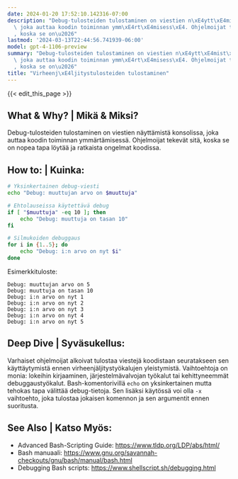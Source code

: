```yaml
---
date: 2024-01-20 17:52:10.142316-07:00
description: "Debug-tulosteiden tulostaminen on viestien n\xE4ytt\xE4mist\xE4 konsolissa,\
  \ joka auttaa koodin toiminnan ymm\xE4rt\xE4misess\xE4. Ohjelmoijat tekev\xE4t sit\xE4\
  , koska se on\u2026"
lastmod: '2024-03-13T22:44:56.741939-06:00'
model: gpt-4-1106-preview
summary: "Debug-tulosteiden tulostaminen on viestien n\xE4ytt\xE4mist\xE4 konsolissa,\
  \ joka auttaa koodin toiminnan ymm\xE4rt\xE4misess\xE4. Ohjelmoijat tekev\xE4t sit\xE4\
  , koska se on\u2026"
title: "Virheenj\xE4ljitystulosteiden tulostaminen"
---
```


{{< edit_this_page >}}

## What & Why? | Mikä & Miksi?
Debug-tulosteiden tulostaminen on viestien näyttämistä konsolissa, joka auttaa koodin toiminnan ymmärtämisessä. Ohjelmoijat tekevät sitä, koska se on nopea tapa löytää ja ratkaista ongelmat koodissa.

## How to: | Kuinka:
```Bash
# Yksinkertainen debug-viesti
echo "Debug: muuttujan arvo on $muuttuja"

# Ehtolauseissa käytettävä debug
if [ "$muuttuja" -eq 10 ]; then
    echo "Debug: muuttuja on tasan 10"
fi

# Silmukoiden debuggaus
for i in {1..5}; do
    echo "Debug: i:n arvo on nyt $i"
done
```
Esimerkkituloste:
```
Debug: muuttujan arvo on 5
Debug: muuttuja on tasan 10
Debug: i:n arvo on nyt 1
Debug: i:n arvo on nyt 2
Debug: i:n arvo on nyt 3
Debug: i:n arvo on nyt 4
Debug: i:n arvo on nyt 5
```

## Deep Dive | Syväsukellus:
Varhaiset ohjelmoijat alkoivat tulostaa viestejä koodistaan seuratakseen sen käyttäytymistä ennen virheenjäljitystyökalujen yleistymistä. Vaihtoehtoja on monia: lokeihin kirjaaminen, järjestelmävalvojan työkalut tai kehittyneemmät debuggaustyökalut. Bash-komentorivillä `echo` on yksinkertainen mutta tehokas tapa välittää debug-tietoja. Sen lisäksi käytössä voi olla `-x` vaihtoehto, joka tulostaa jokaisen komennon ja sen argumentit ennen suoritusta.

## See Also | Katso Myös:
- Advanced Bash-Scripting Guide: https://www.tldp.org/LDP/abs/html/
- Bash manuaali: https://www.gnu.org/savannah-checkouts/gnu/bash/manual/bash.html
- Debugging Bash scripts: https://www.shellscript.sh/debugging.html
